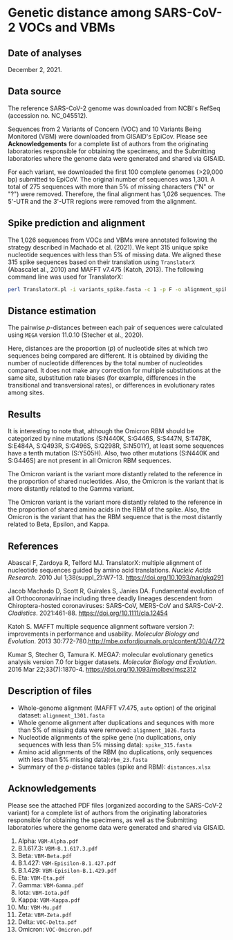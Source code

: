 # Genetic distance among SARS-CoV-2 VOCs and VBMs

## Date of analyses

December 2, 2021.

## Data source

The reference SARS-CoV-2 genome was downloaded from NCBI's RefSeq (accession no. NC_045512).

Sequences from 2 Variants of Concern (VOC) and 10 Variants Being Monitored (VBM) were downloaded from GISAID's EpiCov. Please see **Acknowledgements** for a complete list of authors from the originating laboratories responsible for obtaining the specimens, and the Submitting laboratories where the genome data were generated and shared via GISAID.

For each variant, we downloaded the first 100 complete genomes (>29,000 bp) submitted to EpiCoV. The original number of sequences was 1,301. A total of 275 sequences with more than 5% of missing characters ("N" or "?") were removed. Therefore, the final alignment has 1,026 sequences. The 5'-UTR and the 3'-UTR regions were removed from the alignment.

## Spike prediction and alignment

The 1,026 sequences from VOCs and VBMs were annotated following the strategy described in Machado et al. (2021). We kept 315 unique spike nucleotide sequences with less than 5% of missing data. We aligned these 315 spike sequences based on their translation using `TranslatorX` (Abascalet al., 2010) and MAFFT v7.475 (Katoh, 2013). The following command line was used for TranslatorX:

```bash
perl TranslatorX.pl -i variants_spike.fasta -c 1 -p F -o alignment_spike
```

## Distance estimation

The pairwise *p*-distances between each pair of sequences were calculated using `MEGA` version 11.0.10 (Stecher et al., 2020).

Here, distances are the proportion (*p*) of nucleotide sites at which two sequences being compared are different. It is obtained by dividing the number of nucleotide differences by the total number of nucleotides compared. It does not make any correction for multiple substitutions at the same site, substitution rate biases (for example, differences in the transitional and transversional rates), or differences in evolutionary rates among sites.

## Results

It is interesting to note that, although the Omicron RBM should be categorized by nine mutations (S:N440K, S:G446S, S:S447N, S:T478K, S:E484A, S:Q493R, S:G496S, S:Q298R, S:N501Y), at least some sequences have a tenth mutation (S:Y505H). Also, two other mutations (S:N440K and S:G446S) are not present in all Omicron RBM sequences.

The Omicron variant is the variant more distantly related to the reference in the proportion of shared nucleotides. Also, the Omicron is the variant that is more distantly related to the Gamma variant.

The Omicron variant is the variant more distantly related to the reference in the proportion of shared amino acids in the RBM of the spike. Also, the Omicron is the variant that has the RBM sequence that is the most distantly related to Beta, Epsilon, and Kappa.

## References

Abascal F, Zardoya R, Telford MJ. TranslatorX: multiple alignment of nucleotide sequences guided by amino acid translations. *Nucleic Acids Research*. 2010 Jul 1;38(suppl_2):W7-13. https://doi.org/10.1093/nar/gkq291

Jacob Machado D, Scott R, Guirales S, Janies DA. Fundamental evolution of all Orthocoronavirinae including three deadly lineages descendent from Chiroptera-hosted coronaviruses: SARS-CoV, MERS-CoV and SARS-CoV-2. *Cladistics*. 2021:461-88. https://doi.org/10.1111/cla.12454

Katoh S. MAFFT multiple sequence alignment software version 7: improvements in performance and usability. *Molecular Biology and Evolution*. 2013 30:772-780.http://mbe.oxfordjournals.org/content/30/4/772

Kumar S, Stecher G, Tamura K. MEGA7: molecular evolutionary genetics analysis version 7.0 for bigger datasets. *Molecular Biology and Evolution*. 2016 Mar 22;33(7):1870-4. https://doi.org/10.1093/molbev/msz312

## Description of files

- Whole-genome alignment (MAFFT v7.475, `auto` option) of the original dataset: `alignment_1301.fasta`
- Whole genome alignment after duplications and sequnces with more than 5% of missing data were removed: `alignment_1026.fasta`
- Nucleotide alignments of the spike gene (no duplications, only sequences with less than 5% missing data): `spike_315.fasta`
- Amino acid alignments of the RBM (no duplications, only sequences with less than 5% missing data):`rbm_23.fasta`
- Summary of the *p*-distance tables (spike and RBM): `distances.xlsx`

## Acknowledgements

Please see the attached PDF files (organized according to the SARS-CoV-2 variant) for a complete list of authors from the originating laboratories responsible for obtaining the specimens, as well as the Submitting laboratories where the genome data were generated and shared via GISAID.

1. Alpha: `VBM-Alpha.pdf`
2. B.1.617.3: `VBM-B.1.617.3.pdf`
3. Beta: `VBM-Beta.pdf`
4. B.1.427: `VBM-Episilon-B.1.427.pdf`
5. B.1.429: `VBM-Episilon-B.1.429.pdf`
6. Eta: `VBM-Eta.pdf`
7. Gamma: `VBM-Gamma.pdf`
8. Iota: `VBM-Iota.pdf`
9. Kappa: `VBM-Kappa.pdf`
10. Mu: `VBM-Mu.pdf`
11. Zeta: `VBM-Zeta.pdf`
12. Delta: `VOC-Delta.pdf`
13. Omicron: `VOC-Omicron.pdf`
